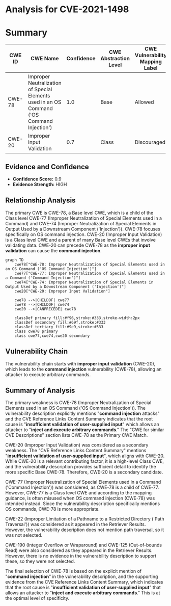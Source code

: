 # Analysis for CVE-2021-1498

# Summary
| CWE ID | CWE Name | Confidence | CWE Abstraction Level | CWE Vulnerability Mapping Label | CWE-Vulnerability Mapping Notes |
|---|---|---|---|---|---|
| CWE-78 | Improper Neutralization of Special Elements used in an OS Command ('OS Command Injection') | 1.0 | Base | Allowed | Primary CWE |
| CWE-20 | Improper Input Validation | 0.7 | Class | Discouraged | Secondary Candidate |

## Evidence and Confidence

*   **Confidence Score:** 0.9
*   **Evidence Strength:** HIGH

## Relationship Analysis
The primary CWE is CWE-78, a Base level CWE, which is a child of the Class level CWE-77 (Improper Neutralization of Special Elements used in a Command) and CWE-74 (Improper Neutralization of Special Elements in Output Used by a Downstream Component ('Injection')). CWE-78 focuses specifically on OS command injection. CWE-20 (Improper Input Validation) is a Class level CWE and a parent of many Base level CWEs that involve validating data. CWE-20 can precede CWE-78 as the **improper input validation** can cause the **command injection**.

```mermaid
graph TD
    cwe78["CWE-78: Improper Neutralization of Special Elements used in an OS Command ('OS Command Injection')"]
    cwe77["CWE-77: Improper Neutralization of Special Elements used in a Command ('Command Injection')"]
    cwe74["CWE-74: Improper Neutralization of Special Elements in Output Used by a Downstream Component ('Injection')"]
    cwe20["CWE-20: Improper Input Validation"]

    cwe78 -->|CHILDOF| cwe77
    cwe78 -->|CHILDOF| cwe74
    cwe20 -->|CANPRECEDE| cwe78

    classDef primary fill:#f96,stroke:#333,stroke-width:2px
    classDef secondary fill:#69f,stroke:#333
    classDef tertiary fill:#9e9,stroke:#333
    class cwe78 primary
    class cwe77,cwe74,cwe20 secondary
```

## Vulnerability Chain
The vulnerability chain starts with **improper input validation** (CWE-20), which leads to the **command injection** vulnerability (CWE-78), allowing an attacker to execute arbitrary commands.

## Summary of Analysis
The primary weakness is CWE-78 (Improper Neutralization of Special Elements used in an OS Command ('OS Command Injection')). The vulnerability description explicitly mentions "**command injection** attacks" and the CVE Reference Links Content Summary indicates that the root cause is "**insufficient validation of user-supplied input**" which allows an attacker to "**inject and execute arbitrary commands**." The "CWE for similar CVE Descriptions" section lists CWE-78 as the Primary CWE Match.

CWE-20 (Improper Input Validation) was considered as a secondary weakness. The "CVE Reference Links Content Summary" mentions "**insufficient validation of user-supplied input**", which aligns with CWE-20. While CWE-20 is a relevant contributing factor, it is a high-level Class CWE, and the vulnerability description provides sufficient detail to identify the more specific Base CWE-78. Therefore, CWE-20 is a secondary candidate.

CWE-77 (Improper Neutralization of Special Elements used in a Command ('Command Injection')) was considered, as CWE-78 is a child of CWE-77. However, CWE-77 is a Class level CWE and according to the mapping guidance, is often misused when OS command injection (CWE-78) was intended instead. Since the vulnerability description specifically mentions OS commands, CWE-78 is more appropriate.

CWE-22 (Improper Limitation of a Pathname to a Restricted Directory ('Path Traversal')) was considered as it appeared in the Retriever Results. However, the vulnerability description does not mention path traversal, so it was not selected.

CWE-190 (Integer Overflow or Wraparound) and CWE-125 (Out-of-bounds Read) were also considered as they appeared in the Retriever Results. However, there is no evidence in the vulnerability description to support these, so they were not selected.

The final selection of CWE-78 is based on the explicit mention of "**command injection**" in the vulnerability description, and the supporting evidence from the CVE Reference Links Content Summary, which indicates that the root cause is "**insufficient validation of user-supplied input**" that allows an attacker to "**inject and execute arbitrary commands**." This is at the optimal level of specificity.